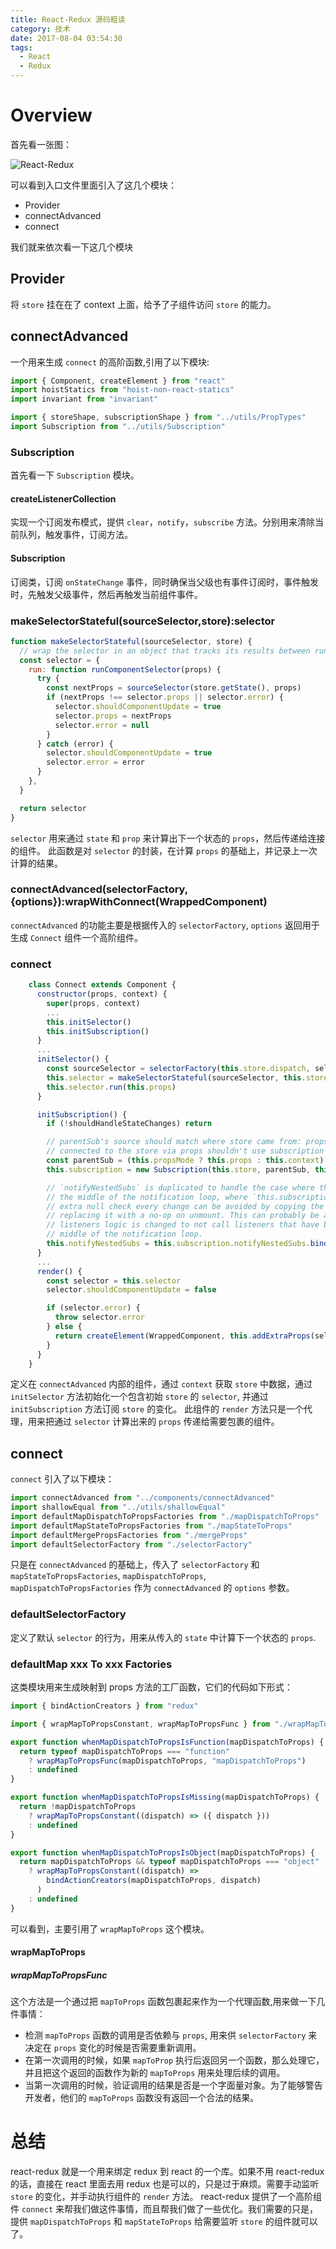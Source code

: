 ```yaml
---
title: React-Redux 源码粗读
category: 技术
date: 2017-08-04 03:54:30
tags:
  - React
  - Redux
---
```


# Overview

首先看一张图：

![React-Redux](/imgs/react-redux-source-code-read/react-redux.png)

可以看到入口文件里面引入了这几个模块：

- Provider
- connectAdvanced
- connect

我们就来依次看一下这几个模块

## Provider

将 `store` 挂在在了 context 上面，给予了子组件访问 `store` 的能力。

<!-- more -->

## connectAdvanced

一个用来生成 `connect` 的高阶函数,引用了以下模块:

```js
import { Component, createElement } from "react"
import hoistStatics from "hoist-non-react-statics"
import invariant from "invariant"

import { storeShape, subscriptionShape } from "../utils/PropTypes"
import Subscription from "../utils/Subscription"
```

### Subscription

首先看一下 `Subscription` 模块。

#### createListenerCollection

实现一个订阅发布模式，提供 `clear`，`notify`，`subscribe` 方法。分别用来清除当前队列，触发事件，订阅方法。

#### Subscription

订阅类，订阅 `onStateChange` 事件，同时确保当父级也有事件订阅时，事件触发时，先触发父级事件，然后再触发当前组件事件。

### makeSelectorStateful(sourceSelector,store):selector

```js
function makeSelectorStateful(sourceSelector, store) {
  // wrap the selector in an object that tracks its results between runs.
  const selector = {
    run: function runComponentSelector(props) {
      try {
        const nextProps = sourceSelector(store.getState(), props)
        if (nextProps !== selector.props || selector.error) {
          selector.shouldComponentUpdate = true
          selector.props = nextProps
          selector.error = null
        }
      } catch (error) {
        selector.shouldComponentUpdate = true
        selector.error = error
      }
    },
  }

  return selector
}
```

`selector` 用来通过 `state` 和 `prop` 来计算出下一个状态的 `props`，然后传递给连接的组件。
此函数是对 `selector` 的封装，在计算 `props` 的基础上，并记录上一次计算的结果。

### connectAdvanced(selectorFactory,{options}):wrapWithConnect(WrappedComponent)

`connectAdvanced` 的功能主要是根据传入的 `selectorFactory`, `options` 返回用于生成 `Connect` 组件一个高阶组件。

### connect

```js
    class Connect extends Component {
      constructor(props, context) {
        super(props, context)
        ...
        this.initSelector()
        this.initSubscription()
      }
      ...
      initSelector() {
        const sourceSelector = selectorFactory(this.store.dispatch, selectorFactoryOptions)
        this.selector = makeSelectorStateful(sourceSelector, this.store)
        this.selector.run(this.props)
      }

      initSubscription() {
        if (!shouldHandleStateChanges) return

        // parentSub's source should match where store came from: props vs. context. A component
        // connected to the store via props shouldn't use subscription from context, or vice versa.
        const parentSub = (this.propsMode ? this.props : this.context)[subscriptionKey]
        this.subscription = new Subscription(this.store, parentSub, this.onStateChange.bind(this))

        // `notifyNestedSubs` is duplicated to handle the case where the component is  unmounted in
        // the middle of the notification loop, where `this.subscription` will then be null. An
        // extra null check every change can be avoided by copying the method onto `this` and then
        // replacing it with a no-op on unmount. This can probably be avoided if Subscription's
        // listeners logic is changed to not call listeners that have been unsubscribed in the
        // middle of the notification loop.
        this.notifyNestedSubs = this.subscription.notifyNestedSubs.bind(this.subscription)
      }
      ...
      render() {
        const selector = this.selector
        selector.shouldComponentUpdate = false

        if (selector.error) {
          throw selector.error
        } else {
          return createElement(WrappedComponent, this.addExtraProps(selector.props))
        }
      }
    }
```

定义在 `connectAdvanced` 内部的组件，通过 `context` 获取 `store` 中数据，通过 `initSelector` 方法初始化一个包含初始 `store` 的 `selector`, 并通过 `initSubscription` 方法订阅 `store` 的变化。
此组件的 `render` 方法只是一个代理，用来把通过 `selector` 计算出来的 `props` 传递给需要包裹的组件。

## connect

`connect` 引入了以下模块：

```js
import connectAdvanced from "../components/connectAdvanced"
import shallowEqual from "../utils/shallowEqual"
import defaultMapDispatchToPropsFactories from "./mapDispatchToProps"
import defaultMapStateToPropsFactories from "./mapStateToProps"
import defaultMergePropsFactories from "./mergeProps"
import defaultSelectorFactory from "./selectorFactory"
```

只是在 `connectAdvanced` 的基础上，传入了 `selectorFactory` 和 `mapStateToPropsFactories`, `mapDispatchToProps`, `mapDispatchToPropsFactories` 作为 `connectAdvanced` 的 `options` 参数。

### defaultSelectorFactory

定义了默认 `selector` 的行为，用来从传入的 `state` 中计算下一个状态的 `props`.

### defaultMap xxx To xxx Factories

这类模块用来生成映射到 props 方法的工厂函数，它们的代码如下形式：

```js
import { bindActionCreators } from "redux"

import { wrapMapToPropsConstant, wrapMapToPropsFunc } from "./wrapMapToProps"

export function whenMapDispatchToPropsIsFunction(mapDispatchToProps) {
  return typeof mapDispatchToProps === "function"
    ? wrapMapToPropsFunc(mapDispatchToProps, "mapDispatchToProps")
    : undefined
}

export function whenMapDispatchToPropsIsMissing(mapDispatchToProps) {
  return !mapDispatchToProps
    ? wrapMapToPropsConstant((dispatch) => ({ dispatch }))
    : undefined
}

export function whenMapDispatchToPropsIsObject(mapDispatchToProps) {
  return mapDispatchToProps && typeof mapDispatchToProps === "object"
    ? wrapMapToPropsConstant((dispatch) =>
        bindActionCreators(mapDispatchToProps, dispatch)
      )
    : undefined
}
```

可以看到，主要引用了 `wrapMapToProps` 这个模块。

#### wrapMapToProps

##### wrapMapToPropsFunc

这个方法是一个通过把 `mapToProps` 函数包裹起来作为一个代理函数,用来做一下几件事情：

- 检测 `mapToProps` 函数的调用是否依赖与 `props`, 用来供 `selectorFactory` 来决定在 `props` 变化的时候是否需要重新调用。
- 在第一次调用的时候，如果 `mapToProp` 执行后返回另一个函数，那么处理它，并且把这个返回的函数作为新的 `mapToProps` 用来处理后续的调用。
- 当第一次调用的时候，验证调用的结果是否是一个字面量对象。为了能够警告开发者，他们的 `mapToProps` 函数没有返回一个合法的结果。

# 总结

react-redux 就是一个用来绑定 redux 到 react 的一个库。如果不用 react-redux 的话，直接在 react 里面去用 redux 也是可以的，只是过于麻烦。需要手动监听 `store` 的变化，并手动执行组件的 `render` 方法。
react-redux 提供了一个高阶组件 `connect` 来帮我们做这件事情，而且帮我们做了一些优化。我们需要的只是，提供 `mapDispatchToProps` 和 `mapStateToProps` 给需要监听 `store` 的组件就可以了。
